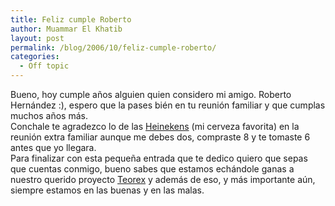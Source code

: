 ```yaml
---
title: Feliz cumple Roberto
author: Muammar El Khatib
layout: post
permalink: /blog/2006/10/feliz-cumple-roberto/
categories:
  - Off topic
---
```

Bueno, hoy cumple años alguien quien considero mi amigo. Roberto Hernández :), espero que la pases bién en tu reunión familiar y que cumplas muchos años más.  
Conchale te agradezco lo de las [Heinekens][1] (mi cerveza favorita) en la reunión extra familiar aunque me debes dos, compraste 8 y te tomaste 6 antes que yo llegara.  
Para finalizar con esta pequeña entrada que te dedico quiero que sepas que cuentas conmigo, bueno sabes que estamos echándole ganas a nuestro querido proyecto [Teorex][2] y además de eso, y más importante aún, siempre estamos en las buenas y en las malas.

 [1]: http://www.heineken.com/global/WOH/SplashPage/SplashPage.aspx?ReturnURL=
 [2]: http://www.teorex.org